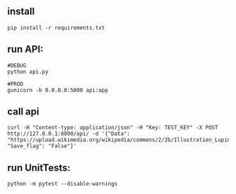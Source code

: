 
## install
```
pip install -r requirements.txt
```

## run API:
```
#DEBUG
python api.py

#PROD
gunicorn -b 0.0.0.0:5000 api:app
```

## call api
```
curl -H "Content-type: application/json" -H "Key: TEST_KEY" -X POST http://127.0.0.1:8000/api/ -d '{"Data": "https://upload.wikimedia.org/wikipedia/commons/2/2b/Illustration_Lupinus_luteus1.jpg", "Save_flag": "False"}'
```

## run UnitTests:
```
python -m pytest --disable-warnings
```